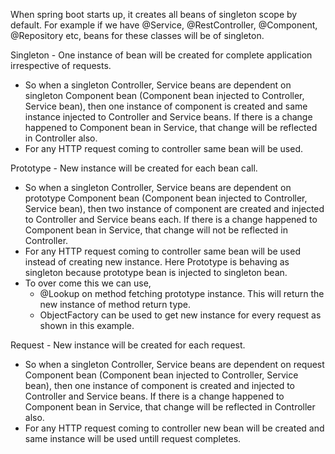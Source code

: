 When spring boot starts up, it creates all beans of singleton scope by default. 
For example if we have @Service, @RestController, @Component, @Repository etc, beans for these classes will be of singleton.

Singleton - One instance of bean will be created for complete application irrespective of requests. 
- So when a singleton Controller, Service beans are dependent on singleton Component bean (Component bean injected to Controller, Service bean), then one instance of component is created and same instance injected to Controller and Service beans. If there is a change happened to Component bean in Service, that change will be reflected in Controller also.
- For any HTTP request coming to controller same bean will be used.

Prototype - New instance will be created for each bean call.
- So when a singleton Controller, Service beans are dependent on prototype Component bean (Component bean injected to Controller, Service bean), then two instance of component are created and injected to Controller and Service beans each. If there is a change happened to Component bean in Service, that change will not be reflected in Controller.
- For any HTTP request coming to controller same bean will be used instead of creating new instance. Here Prototype is behaving as singleton because prototype bean is injected to singleton bean.
- To over come this we can use,
  - @Lookup on method fetching prototype instance. This will return the new instance of method return type.
  - ObjectFactory can be used to get new instance for every request as shown in this example.
  
Request - New instance will be created for each request.
- So when a singleton Controller, Service beans are dependent on request Component bean (Component bean injected to Controller, Service bean), then one instance of component is created and injected to Controller and Service beans. If there is a change happened to Component bean in Service, that change will be reflected in Controller also.
- For any HTTP request coming to controller new bean will be created and same instance will be used untill request completes.